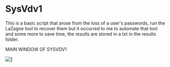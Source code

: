 # SysVdv1
 This is a basic script that arose from the loss of a user's passwords, run the LaZagne tool to recover them but it occurred to me to automate that tool and some more to save time, the results are stored in a txt in the results folder.
 
 <p1>MAIN WINDOW OF SYSVDV1</p1>

<a href="https://ibb.co/je2rPm"><img src="https://preview.ibb.co/bBV0H6/1.png" alt="1" border="0"></a><br /><a target='_blank' href='https://es.imgbb.com/'></a><br />
